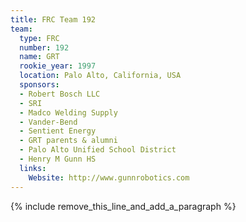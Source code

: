 ```yaml
---
title: FRC Team 192
team:
  type: FRC
  number: 192
  name: GRT
  rookie_year: 1997
  location: Palo Alto, California, USA
  sponsors:
  - Robert Bosch LLC
  - SRI
  - Madco Welding Supply
  - Vander-Bend
  - Sentient Energy
  - GRT parents & alumni
  - Palo Alto Unified School District
  - Henry M Gunn HS
  links:
    Website: http://www.gunnrobotics.com
---
```


{% include remove_this_line_and_add_a_paragraph %}